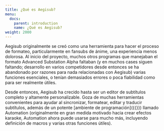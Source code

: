 ```yaml
---
title: ¿Qué es Aegisub?
menu:
  docs:
    parent: introduction
    name: ¿Qué es Aegisub?
weight: 2000
---
```


Aegisub originalmente se creó como una herramienta para hacer el proceso
de formateo, particularmente en fansubs de ánime, una experiencia menos dolorosa.
Al inicio del proyecto, muchos otros programas que manejaban el formato
Advanced Substation Alpha faltaban (y en muchos cases siguen faltando; desarrollo
en varios competidores desde entonces se ha abandonado por razones para nada
relacionadas con Aegisub) varias funciones esenciales, o tenían demasiados errores o poca fiabilidad como para ser realmente útiles.

Desde entonces, Aegisub ha crecido hasta ser un editor de subtítulos completo y altamente
personalizable. Goza de muchas herramientas convenientes para ayudar al sincronizar,
formatear, editar y traducir subtítulos, además de un potente [ambiente de programación]({{<relref path="Automation" lang="en">}}) llamado Automation (originalmente en gran
medida motivado hacia crear efectos karaoke, Automation ahora puede usarse para
mucho más, incluyendo definición de macros y varias otras funciones útiles).

